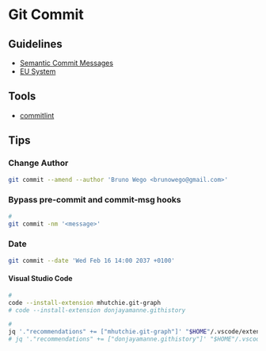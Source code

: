 # Git Commit

## Guidelines

- [Semantic Commit Messages](https://sparkbox.com/foundry/semantic_commit_messages)
- [EU System](https://ec.europa.eu/component-library/v1.15.0/eu/docs/conventions/git/)

## Tools

- [commitlint](/conventional-changelog/commitlint.md)

<!--
- [semantic-release](/semantic-release.md)
-->

## Tips

### Change Author

```sh
git commit --amend --author 'Bruno Wego <brunowego@gmail.com>'
```

### Bypass pre-commit and commit-msg hooks

```sh
#
git commit -nm '<message>'
```

### Date

```sh
git commit --date 'Wed Feb 16 14:00 2037 +0100'
```

#### Visual Studio Code

```sh
#
code --install-extension mhutchie.git-graph
# code --install-extension donjayamanne.githistory

#
jq '."recommendations" += ["mhutchie.git-graph"]' "$HOME"/.vscode/extensions.json | sponge "$HOME"/.vscode/extensions.json
# jq '."recommendations" += ["donjayamanne.githistory"]' "$HOME"/.vscode/extensions.json | sponge "$HOME"/.vscode/extensions.json
```
